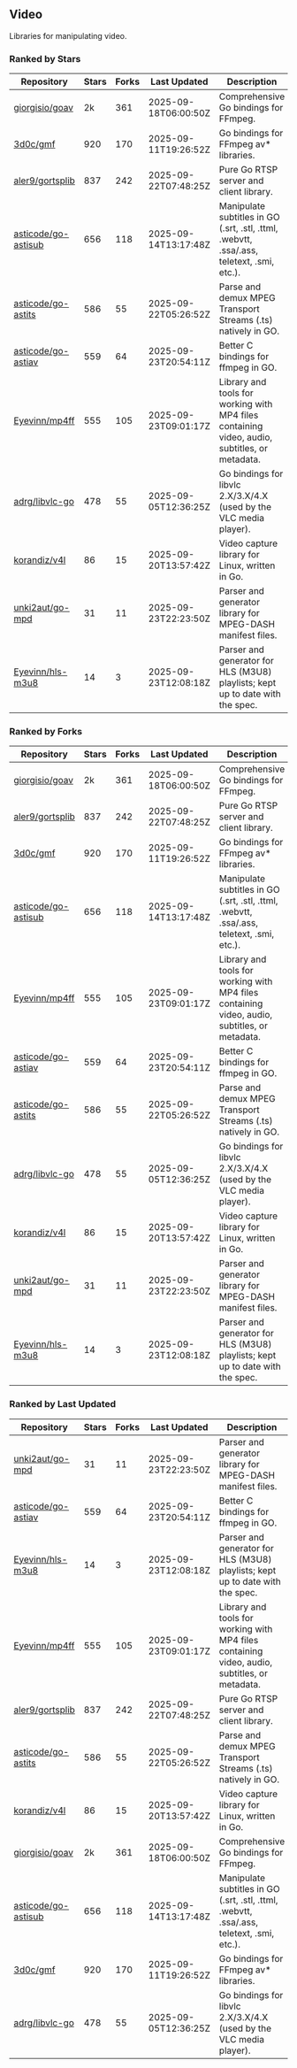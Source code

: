 ## Video

Libraries for manipulating video.

### Ranked by Stars

| Repository | Stars | Forks | Last Updated | Description | 
|------------|-------|-------|--------------|-------------|
| [giorgisio/goav](https://github.com/giorgisio/goav) | 2k | 361 | 2025-09-18T06:00:50Z |  Comprehensive Go bindings for FFmpeg. |
| [3d0c/gmf](https://github.com/3d0c/gmf) | 920 | 170 | 2025-09-11T19:26:52Z |  Go bindings for FFmpeg av\* libraries. |
| [aler9/gortsplib](https://github.com/aler9/gortsplib) | 837 | 242 | 2025-09-22T07:48:25Z |  Pure Go RTSP server and client library. |
| [asticode/go-astisub](https://github.com/asticode/go-astisub) | 656 | 118 | 2025-09-14T13:17:48Z |  Manipulate subtitles in GO (.srt, .stl, .ttml, .webvtt, .ssa/.ass, teletext, .smi, etc.). |
| [asticode/go-astits](https://github.com/asticode/go-astits) | 586 | 55 | 2025-09-22T05:26:52Z |  Parse and demux MPEG Transport Streams (.ts) natively in GO. |
| [asticode/go-astiav](https://github.com/asticode/go-astiav) | 559 | 64 | 2025-09-23T20:54:11Z |  Better C bindings for ffmpeg in GO. |
| [Eyevinn/mp4ff](https://github.com/Eyevinn/mp4ff) | 555 | 105 | 2025-09-23T09:01:17Z |  Library and tools for working with MP4 files containing video, audio, subtitles, or metadata. |
| [adrg/libvlc-go](https://github.com/adrg/libvlc-go) | 478 | 55 | 2025-09-05T12:36:25Z |  Go bindings for libvlc 2.X/3.X/4.X (used by the VLC media player). |
| [korandiz/v4l](https://github.com/korandiz/v4l) | 86 | 15 | 2025-09-20T13:57:42Z |  Video capture library for Linux, written in Go. |
| [unki2aut/go-mpd](https://github.com/unki2aut/go-mpd) | 31 | 11 | 2025-09-23T22:23:50Z |  Parser and generator library for MPEG-DASH manifest files. |
| [Eyevinn/hls-m3u8](https://github.com/Eyevinn/hls-m3u8) | 14 | 3 | 2025-09-23T12:08:18Z |  Parser and generator for HLS (M3U8) playlists; kept up to date with the spec. |

### Ranked by Forks

| Repository | Stars | Forks | Last Updated | Description | 
|------------|-------|-------|--------------|-------------|
| [giorgisio/goav](https://github.com/giorgisio/goav) | 2k | 361 | 2025-09-18T06:00:50Z |  Comprehensive Go bindings for FFmpeg. |
| [aler9/gortsplib](https://github.com/aler9/gortsplib) | 837 | 242 | 2025-09-22T07:48:25Z |  Pure Go RTSP server and client library. |
| [3d0c/gmf](https://github.com/3d0c/gmf) | 920 | 170 | 2025-09-11T19:26:52Z |  Go bindings for FFmpeg av\* libraries. |
| [asticode/go-astisub](https://github.com/asticode/go-astisub) | 656 | 118 | 2025-09-14T13:17:48Z |  Manipulate subtitles in GO (.srt, .stl, .ttml, .webvtt, .ssa/.ass, teletext, .smi, etc.). |
| [Eyevinn/mp4ff](https://github.com/Eyevinn/mp4ff) | 555 | 105 | 2025-09-23T09:01:17Z |  Library and tools for working with MP4 files containing video, audio, subtitles, or metadata. |
| [asticode/go-astiav](https://github.com/asticode/go-astiav) | 559 | 64 | 2025-09-23T20:54:11Z |  Better C bindings for ffmpeg in GO. |
| [asticode/go-astits](https://github.com/asticode/go-astits) | 586 | 55 | 2025-09-22T05:26:52Z |  Parse and demux MPEG Transport Streams (.ts) natively in GO. |
| [adrg/libvlc-go](https://github.com/adrg/libvlc-go) | 478 | 55 | 2025-09-05T12:36:25Z |  Go bindings for libvlc 2.X/3.X/4.X (used by the VLC media player). |
| [korandiz/v4l](https://github.com/korandiz/v4l) | 86 | 15 | 2025-09-20T13:57:42Z |  Video capture library for Linux, written in Go. |
| [unki2aut/go-mpd](https://github.com/unki2aut/go-mpd) | 31 | 11 | 2025-09-23T22:23:50Z |  Parser and generator library for MPEG-DASH manifest files. |
| [Eyevinn/hls-m3u8](https://github.com/Eyevinn/hls-m3u8) | 14 | 3 | 2025-09-23T12:08:18Z |  Parser and generator for HLS (M3U8) playlists; kept up to date with the spec. |

### Ranked by Last Updated

| Repository | Stars | Forks | Last Updated | Description | 
|------------|-------|-------|--------------|-------------|
| [unki2aut/go-mpd](https://github.com/unki2aut/go-mpd) | 31 | 11 | 2025-09-23T22:23:50Z |  Parser and generator library for MPEG-DASH manifest files. |
| [asticode/go-astiav](https://github.com/asticode/go-astiav) | 559 | 64 | 2025-09-23T20:54:11Z |  Better C bindings for ffmpeg in GO. |
| [Eyevinn/hls-m3u8](https://github.com/Eyevinn/hls-m3u8) | 14 | 3 | 2025-09-23T12:08:18Z |  Parser and generator for HLS (M3U8) playlists; kept up to date with the spec. |
| [Eyevinn/mp4ff](https://github.com/Eyevinn/mp4ff) | 555 | 105 | 2025-09-23T09:01:17Z |  Library and tools for working with MP4 files containing video, audio, subtitles, or metadata. |
| [aler9/gortsplib](https://github.com/aler9/gortsplib) | 837 | 242 | 2025-09-22T07:48:25Z |  Pure Go RTSP server and client library. |
| [asticode/go-astits](https://github.com/asticode/go-astits) | 586 | 55 | 2025-09-22T05:26:52Z |  Parse and demux MPEG Transport Streams (.ts) natively in GO. |
| [korandiz/v4l](https://github.com/korandiz/v4l) | 86 | 15 | 2025-09-20T13:57:42Z |  Video capture library for Linux, written in Go. |
| [giorgisio/goav](https://github.com/giorgisio/goav) | 2k | 361 | 2025-09-18T06:00:50Z |  Comprehensive Go bindings for FFmpeg. |
| [asticode/go-astisub](https://github.com/asticode/go-astisub) | 656 | 118 | 2025-09-14T13:17:48Z |  Manipulate subtitles in GO (.srt, .stl, .ttml, .webvtt, .ssa/.ass, teletext, .smi, etc.). |
| [3d0c/gmf](https://github.com/3d0c/gmf) | 920 | 170 | 2025-09-11T19:26:52Z |  Go bindings for FFmpeg av\* libraries. |
| [adrg/libvlc-go](https://github.com/adrg/libvlc-go) | 478 | 55 | 2025-09-05T12:36:25Z |  Go bindings for libvlc 2.X/3.X/4.X (used by the VLC media player). |

